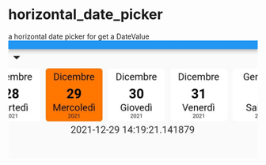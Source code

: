 # horizontal_date_picker
a horizontal date picker for get a DateValue
![alt text](https://raw.githubusercontent.com/Karak002/horizontal_date_picker/main/Screenshot/WhatsApp%20Image%202021-12-29%20at%2014.22.33.jpeg)

